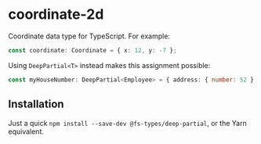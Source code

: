 # coordinate-2d

Coordinate data type for TypeScript. For example:

```typescript
const coordinate: Coordinate = { x: 12, y: -7 };
```

Using `DeepPartial<T>` instead makes this assignment possible:

```typescript
const myHouseNumber: DeepPartial<Employee> = { address: { number: 52 } };
```

## Installation

Just a quick `npm install --save-dev @fs-types/deep-partial`, or the Yarn
equivalent.
